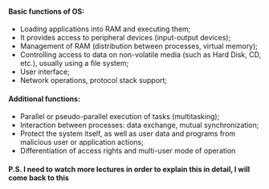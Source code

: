 #### Basic functions of OS: 
* Loading applications into RAM and executing them;
* It provides access to peripheral devices (input-output devices);
* Management of RAM (distribution between processes, virtual memory);
* Controlling access to data on non-volatile media (such as Hard Disk, CD, etc.), usually using a file system;
* User interface;
* Network operations, protocol stack support;

#### Additional functions:
* Parallel or pseudo-parallel execution of tasks (multitasking);
* Interaction between processes: data exchange, mutual synchronization;
* Protect the system itself, as well as user data and programs from malicious user or application actions;
* Differentiation of access rights and multi-user mode of operation

#### P.S. I need to watch more lectures in order to explain this in detail, I will come back to this